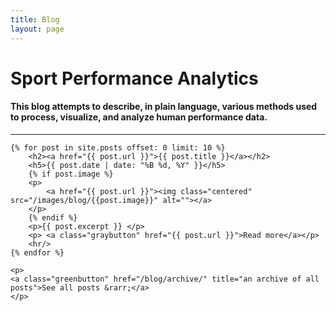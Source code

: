 ```yaml
---
title: Blog
layout: page
---
```


# Sport Performance Analytics
<!--Exploratory data analysis (letter values, boxplots, letter value boxplots, density plots, stem-and-leaf, QQ plots...Re-expression, robust-resistant linear fit to bivariate data, G&H, Smoothing (spline, lowess)), Time series analysis (smoothing techniques, fouier (cos simulation), ARMA, ARIMA, ARIMAX, VARIMAX), Multivariate anlysis (matrix algebra, MANOVA, cluster analysis, scree plot, factor analysis, multiple regression, linear mixed effect models)  --> 

#### This blog attempts to describe, in plain language, various methods used to process, visualize, and analyze human performance data.

<hr/>

<div id="posts">

    {% for post in site.posts offset: 0 limit: 10 %}
    	<h2><a href="{{ post.url }}">{{ post.title }}</a></h2>
	    <h5>{{ post.date | date: "%B %d, %Y" }}</h5>
	    {% if post.image %}
	    <p>
	    	<a href="{{ post.url }}"><img class="centered" src="/images/blog/{{post.image}}" alt=""></a>
    	</p>
    	{% endif %}
        <p>{{ post.excerpt }} </p>
        <p>	<a class="graybutton" href="{{ post.url }}">Read more</a></p>
        <hr/>
    {% endfor %}

	<p>
	<a class="greenbutton" href="/blog/archive/" title="an archive of all posts">See all posts &rarr;</a>
	</p>
	
</div>